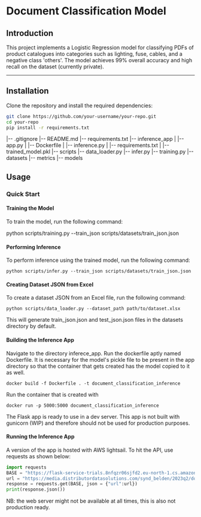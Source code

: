 # Document Classification Model

## Introduction

This project implements a Logistic Regression model for classifying PDFs of product catalogues into categories such as lighting, fuse, cables, and a negative class 'others'. The model achieves 99% overall accuracy and high recall on the dataset (currently private).

---

## Installation

Clone the repository and install the required dependencies:

```bash
git clone https://github.com/your-username/your-repo.git
cd your-repo
pip install -r requirements.txt
```

|-- .gitignore
|-- README.md
|-- requirements.txt
|-- inference_app
|   |-- app.py
|   |-- Dockerfile
|   |-- inference.py
|   |-- requirements.txt
|   |-- trained_model.pkl
|-- scripts
    |-- data_loader.py
    |-- infer.py
    |-- training.py
    |-- datasets
    |-- metrics
    |-- models

## Usage

### Quick Start

#### Training the Model

To train the model, run the following command:

python scripts/training.py --train_json scripts/datasets/train_json.json

#### Performing Inference

To perform inference using the trained model, run the following command:

`python scripts/infer.py --train_json scripts/datasets/train_json.json`

#### Creating Dataset JSON from Excel

To create a dataset JSON from an Excel file, run the following command:

`python scripts/data_loader.py --dataset_path path/to/dataset.xlsx`

This will generate train_json.json and test_json.json files in the datasets directory by default.

#### Building the Inference App

Navigate to the directory inferece_app. Run the dockerfile aptly named Dockerfile. It is necessary for the model's pickle file to be present in the app directory so that the container that gets created has the model copied to it as well.   

`docker build -f Dockerfile . -t document_classification_inference`

Run the container that is created with 

`docker run -p 5000:5000 document_classification_inference`

The Flask app is ready to use in a dev server. This app is not built with gunicorn (WIP) and therefore should not be used for production purposes.

#### Running the Inference App

A version of the app is hosted with AWS lightsail. To hit the API, use requests as shown below:

```python
import requests 
BASE = "https://flask-service-trials.8nfqzr06sjfd2.eu-north-1.cs.amazonlightsail.com/predict" 
url = "https://media.distributordatasolutions.com/synd_belden/2023q2/documents/cd68a6eb3f35cc315cc789d3bfa98de9efde9e75.pdf" 
response = requests.get(BASE, json = {"url":url}) 
print(response.json())
```

NB: the web server might not be available at all times, this is also not production ready.